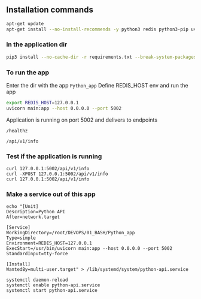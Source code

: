 ## Installation commands

```sh
apt-get update
apt-get install --no-install-recommends -y python3 redis python3-pip uvicorn
```

### In the application dir
```sh
pip3 install --no-cache-dir -r requirements.txt --break-system-packages
```

### To run the app

Enter the dir with the app `Python_app`
Define REDIS_HOST env and run the app
```sh
export REDIS_HOST=127.0.0.1
uvicorn main:app --host 0.0.0.0 --port 5002
```

Application is running on port 5002 and delivers to endpoints

`/healthz`

`/api/v1/info`

### Test if the application is running

```
curl 127.0.0.1:5002/api/v1/info
curl -XPOST 127.0.0.1:5002/api/v1/info
curl 127.0.0.1:5002/api/v1/info
```

### Make a service out of this app
```
echo "[Unit]
Description=Python API
After=network.target

[Service]
WorkingDirectory=/root/DEVOPS/01_BASH/Python_app
Type=simple
Environment=REDIS_HOST=127.0.0.1
ExecStart=/usr/bin/uvicorn main:app --host 0.0.0.0 --port 5002
StandardInput=tty-force

[Install]
WantedBy=multi-user.target" > /lib/systemd/system/python-api.service

systemctl daemon-reload
systemctl enable python-api.service
systemctl start python-api.service
```
